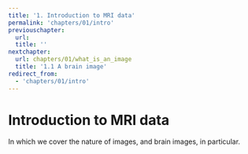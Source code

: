 ```yaml
---
title: '1. Introduction to MRI data'
permalink: 'chapters/01/intro'
previouschapter:
  url: 
  title: ''
nextchapter:
  url: chapters/01/what_is_an_image
  title: '1.1 A brain image'
redirect_from:
  - 'chapters/01/intro'
---
```

# Introduction to MRI data

In which we cover the nature of images, and brain images, in particular.
